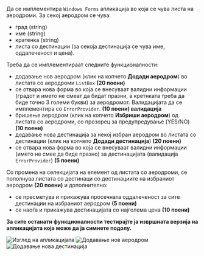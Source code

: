 Да се имплементира `Windows Forms` апликација во која се чува листа на аеродроми. За секој аеродром се чува:

- град (string)
- име (string)
- кратенка (string)
- листа со дестинации (за секоја дестинација се чува име, оддалеченост и цена).

Треба да се имплементираат следните функционалности:

- додавање нов аеродром (клик на копчето **Додади аеродром**) во листата со аеродроми `ListBox` **(20 поени)**
 - се отвара нова форма во која се внесуваат валидни информации (градот и името не смеат да бидат празни, а кретнката треба да биде точно 3 големи букви) за аеродромот. Валидацијата да се имплементира со `ErrorProvider`. **(10 поени) валидација**
- бришење аеродром (клик на копчето **Избриши аеродром**) од листата со аеродроми, со прозорец за предупредување (YES/NO) **(10 поени)**
- додавање нова дестинација за некој избран аеродром во листата со дестинации (клик на копчето **Додади дестинација**) **(20 поени)**
 - се отвара нова форма во која се внесуваат валидни информации (името не смее да биде празно) за дестинацијата (валидација `ErrorProvider`) **(5 поени)**

Со промена на селекцијата на елемент од листата со аеродроми, се пополнува листата со дестинаци со дестинациите на избраниот аеродром **(20 поени)** и дополнително:

- се пресметува и прикажува просечната оддалеченост за сите дестинации на избраниот аеродром **(5 поени)**
- се наоѓа и прикажува дестинацијата со најголема цена **(10 поени)**

**За сите останати функционалности тестирајте ја извршната верзија на апликацијата која може да ја симнете подолу.**

![Изглед на апликацијата](https://github.com/finki-mk/VP/blob/master/Ispitni/Airports/main.PNG)
![Додавање нов аеродром](https://github.com/finki-mk/VP/blob/master/Ispitni/Airports/new_airport.PNG)
![Додавање нова дестинација](https://github.com/finki-mk/VP/blob/master/Ispitni/Airports/new_destination.PNG)
